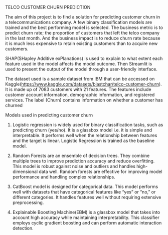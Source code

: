 TELCO CUSTOMER CHURN PREDICTION

The aim of this  project is to find a solution for predicting customer churn in a telecommunications company. A few binary classification models are trained and the best performing model is selected. The business metric is to predict churn rate; the proportion of customers that left the telco company in the last month. And the business impact is to reduce churn rate because it is much less expensive to retain existing customers than to acquire new customers.

SHAP(SHapley Additive exPlanations) is used to explain to what extent each feature used in the model affects the model outcome.
Then Streamlit is used to present the output of the model through a user-friendly interface. 

The dataset used is a sample dataset from IBM that can be accessed on Kaggle(https://www.kaggle.com/datasets/blastchar/telco-customer-churn). It is made up of 7083 customers with 21 features. The features include customer account information, demographic information, and registered services. The label (Churn) contains information on whether a customer has churned

Models used in predicting customer churn
1. Logistic regression is widely used for binary classification tasks, such as predicting churn (yes/no).
It is a glassbox model i.e. it is simple and interpretable. It performs well when the relationship between features and the target is  linear.
Logistic Regression is trained as the baseline model.


2. Random Forests are an ensemble of decision trees. They combine multiple trees to improve prediction accuracy and reduce overfitting.
This model is robust against noise and outliers and handles high-dimensional data well.
Random forests are effective for improving model performance and handling complex relationships.


3. CatBoost model is designed for categorical data. This model performs well with datasets that have categorical features like “yes” or “no,” or different categories. It handles features well without requiring extensive preprocessing.

4. Explainable Boosting Machine(EBM) is a glassbox model that takes into account high accuracy while maintaining interpretability. This classifier employs cyclic gradient boosting and can perform automatic interaction detection.
